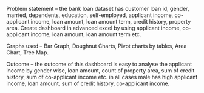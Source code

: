 Problem statement – the bank loan dataset has customer loan id, gender, married, dependents, education, self-employed, applicant income, co-applicant income, loan amount, loan amount term, credit history, property area. Create dashboard in advanced excel by using applicant income, co-applicant income, loan amount, loan amount term etc.



Graphs used – Bar Graph, Doughnut Charts, Pivot charts by tables, Area Chart, Tree Map.



Outcome – the outcome of this dashboard is easy to analyse the applicant income by gender wise, loan amount, count of property area, sum of credit history, sum of co-applicant income etc. in all cases male has high applicant income, loan amount, sum of credit history, co-applicant income.
